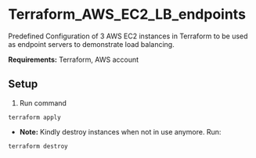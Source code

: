 # Terraform_AWS_EC2_LB_endpoints
Predefined Configuration of 3 AWS EC2 instances in Terraform to be used as endpoint servers to demonstrate load balancing.

**Requirements:** Terraform, AWS account

## Setup

1. Run command

```
terraform apply
```

- **Note:** Kindly destroy instances when not in use anymore. Run:
```
terraform destroy
```
